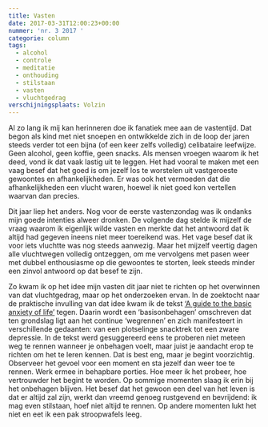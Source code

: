 ```yaml
---
title: Vasten
date: 2017-03-31T12:00:23+00:00
nummer: 'nr. 3 2017 '
categorie: column
tags:
  - alcohol
  - controle
  - meditatie
  - onthouding
  - stilstaan
  - vasten
  - vluchtgedrag
verschijningsplaats: Volzin
---
```

Al zo lang ik mij kan herinneren doe ik fanatiek mee aan de vastentijd. Dat begon als kind met niet snoepen en ontwikkelde zich in de loop der jaren steeds verder tot een bijna (of een keer zelfs volledig) celibataire leefwijze. Geen alcohol, geen koffie, geen snacks. Als mensen vroegen waarom ik het deed, vond ik dat vaak lastig uit te leggen. Het had vooral te maken met een vaag besef dat het goed is om jezelf los te worstelen uit vastgeroeste gewoontes en afhankelijkheden. Er was ook het vermoeden dat die afhankelijkheden een vlucht waren, hoewel ik niet goed kon vertellen waarvan dan precies.

Dit jaar liep het anders. Nog voor de eerste vastenzondag was ik ondanks mijn goede intenties alweer dronken. De volgende dag stelde ik mijzelf de vraag waarom ik eigenlijk wilde vasten en merkte dat het antwoord dat ik altijd had gegeven ineens niet meer toereikend was. Het vage besef dat ik voor iets vluchtte was nog steeds aanwezig. Maar het mijzelf veertig dagen alle vluchtwegen volledig ontzeggen, om me vervolgens met pasen weer met dubbel enthousiasme op die gewoontes te storten, leek steeds minder een zinvol antwoord op dat besef te zijn.

Zo kwam ik op het idee mijn vasten dit jaar niet te richten op het overwinnen van dat vluchtgedrag, maar op het onderzoeken ervan. In de zoektocht naar de praktische invulling van dat idee kwam ik de tekst [‘A guide to the basic anxiety of life’](https://zenhabits.net/life-anxiety/) tegen. Daarin wordt een ‘basisonbehagen’ omschreven dat ten grondslag ligt aan het continue ‘wegrennen’ en zich manifesteert in verschillende gedaanten: van een plotselinge snacktrek tot een zware depressie. In de tekst werd gesuggereerd eens te proberen niet meteen weg te rennen wanneer je onbehagen voelt, maar juist je aandacht erop te richten om het te leren kennen. Dat is best eng, maar je begint voorzichtig. Observeer het gevoel voor een moment en sta jezelf dan weer toe te rennen. Werk ermee in behapbare porties. Hoe meer ik het probeer, hoe vertrouwder het begint te worden. Op sommige momenten slaag ik erin bij het onbehagen blijven. Het besef dat het gewoon een deel van het leven is dat er altijd zal zijn, werkt dan vreemd genoeg rustgevend en bevrijdend: ik mag even stilstaan, hoef niet altijd te rennen. Op andere momenten lukt het niet en eet ik een pak stroopwafels leeg.
